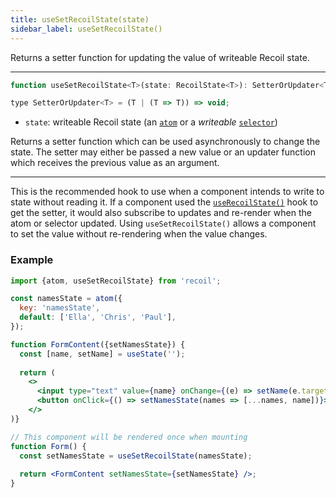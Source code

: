 ```yaml
---
title: useSetRecoilState(state)
sidebar_label: useSetRecoilState()
---
```


Returns a setter function for updating the value of writeable Recoil state.

---

```jsx
function useSetRecoilState<T>(state: RecoilState<T>): SetterOrUpdater<T>;

type SetterOrUpdater<T> = (T | (T => T)) => void;
```

- `state`: writeable Recoil state (an [`atom`](/docs/api-reference/core/atom) or a _writeable_ [`selector`](/docs/api-reference/core/selector))

Returns a setter function which can be used asynchronously to change the state.  The setter may either be passed a new value or an updater function which receives the previous value as an argument.

---

This is the recommended hook to use when a component intends to write to state without reading it. If a component used the [`useRecoilState()`](/docs/api-reference/core/useRecoilState) hook to get the setter, it would also subscribe to updates and re-render when the atom or selector updated. Using `useSetRecoilState()` allows a component to set the value without re-rendering when the value changes.

### Example

```jsx
import {atom, useSetRecoilState} from 'recoil';

const namesState = atom({
  key: 'namesState',
  default: ['Ella', 'Chris', 'Paul'],
});

function FormContent({setNamesState}) {
  const [name, setName] = useState('');
  
  return (
    <>
      <input type="text" value={name} onChange={(e) => setName(e.target.value)} />
      <button onClick={() => setNamesState(names => [...names, name])}>Add Name</button>
    </>
)}

// This component will be rendered once when mounting
function Form() {
  const setNamesState = useSetRecoilState(namesState);
  
  return <FormContent setNamesState={setNamesState} />;
}
```

